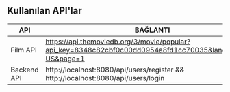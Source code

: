 
&nbsp;
## Kullanılan API'lar

| API | BAĞLANTI |
| ---  | --- |
| Film API | https://api.themoviedb.org/3/movie/popular?api_key=8348c82cbf0c00dd0954a8fd1cc70035&language=en-US&page=1 |
| Backend API | http://localhost:8080/api/users/register && http://localhost:8080/api/users/login |
